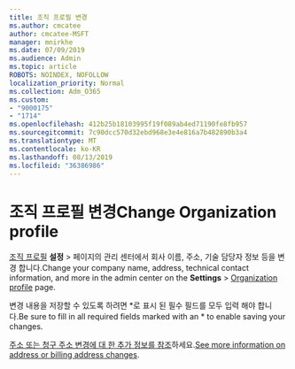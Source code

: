 ```yaml
---
title: 조직 프로필 변경
ms.author: cmcatee
author: cmcatee-MSFT
manager: mnirkhe
ms.date: 07/09/2019
ms.audience: Admin
ms.topic: article
ROBOTS: NOINDEX, NOFOLLOW
localization_priority: Normal
ms.collection: Adm_O365
ms.custom:
- "9000175"
- "1714"
ms.openlocfilehash: 412b25b18103995f19f089ab4ed71190fe8fb957
ms.sourcegitcommit: 7c90dcc570d32ebd968e3e4e816a7b482890b3a4
ms.translationtype: MT
ms.contentlocale: ko-KR
ms.lasthandoff: 08/13/2019
ms.locfileid: "36386986"
---
```

# <a name="change-organization-profile"></a><span data-ttu-id="990b7-102">조직 프로필 변경</span><span class="sxs-lookup"><span data-stu-id="990b7-102">Change Organization profile</span></span>

<span data-ttu-id="990b7-103">[조직 프로필](https://go.microsoft.com/fwlink/p/?linkid=2067339) **설정** > 페이지의 관리 센터에서 회사 이름, 주소, 기술 담당자 정보 등을 변경 합니다.</span><span class="sxs-lookup"><span data-stu-id="990b7-103">Change your company name, address, technical contact information, and more in the admin center on the **Settings** > [Organization profile](https://go.microsoft.com/fwlink/p/?linkid=2067339) page.</span></span>

<span data-ttu-id="990b7-104">변경 내용을 저장할 수 있도록 하려면 \*로 표시 된 필수 필드를 모두 입력 해야 합니다.</span><span class="sxs-lookup"><span data-stu-id="990b7-104">Be sure to fill in all required fields marked with an \* to enable saving your changes.</span></span>

<span data-ttu-id="990b7-105">[주소 또는 청구 주소 변경에 대 한 추가 정보를 참조](https://docs.microsoft.com/en-us/office365/admin/manage/change-address-contact-and-more)하세요.</span><span class="sxs-lookup"><span data-stu-id="990b7-105">[See more information on address or billing address changes](https://docs.microsoft.com/en-us/office365/admin/manage/change-address-contact-and-more).</span></span>